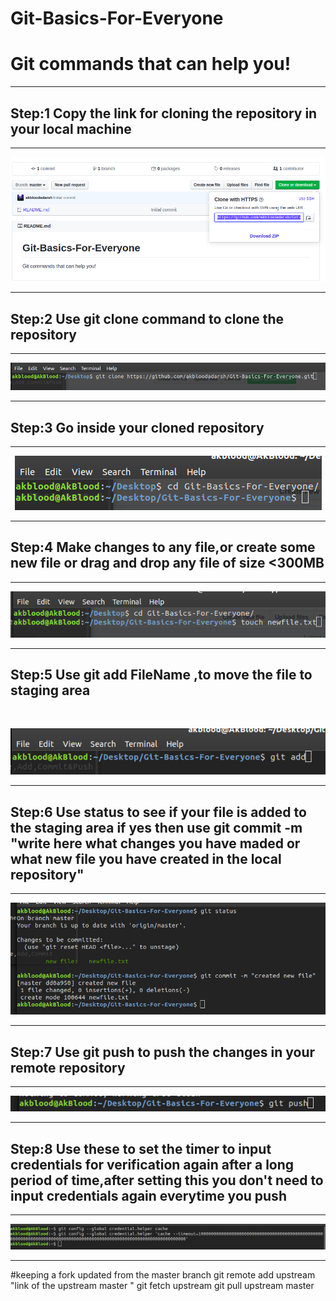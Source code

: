 # Git-Basics-For-Everyone
<h1>Git commands that can help you!</h1> <hr>

<h2> Step:1 Copy the link for cloning the repository in your local machine </h2><hr>
<p align="center">
  <img src="https://github.com/akbloodadarsh/Git-Basics-For-Everyone/blob/master/1.png">
</p><hr>
<h2> Step:2 Use git clone command to clone the repository </h2><hr>
<p align="center">
  <img src="https://github.com/akbloodadarsh/Git-Basics-For-Everyone/blob/master/2.png">
</p><hr>
<h2> Step:3 Go inside your cloned repository </h2><hr>
<p align="center">
  <img src="https://github.com/akbloodadarsh/Git-Basics-For-Everyone/blob/master/3.png">
</p><hr>
<h2> Step:4 Make changes to any file,or create some new file or drag and drop any file of size <300MB</h2> <hr>
<p align="center">
  <img src="https://github.com/akbloodadarsh/Git-Basics-For-Everyone/blob/master/4.png">
</p><hr>
<h2>Step:5 Use git add FileName ,to move the file to staging area </h2><br/>
<p align="center">
  <img src="https://github.com/akbloodadarsh/Git-Basics-For-Everyone/blob/master/5.png">
</p><hr>
<h2> Step:6 Use status to see if your file is added to the staging area if yes then use git commit -m "write here what changes you have maded or what new file you have created in the local repository"</h2> <hr>
<p align="center">
  <img src="https://github.com/akbloodadarsh/Git-Basics-For-Everyone/blob/master/6.png">
</p><hr>
<h2>Step:7 Use git push to push the changes in your remote repository </h2><hr>
<p align="center">
  <img src="https://github.com/akbloodadarsh/Git-Basics-For-Everyone/blob/master/7.png">
</p><hr>
<h2>Step:8 Use these to set the timer to input credentials for verification again after a long period of time,after setting this you don't need to input credentials again everytime you push</h2> <hr>
  <p align="center">
  <img src="https://github.com/akbloodadarsh/Git-Basics-For-Everyone/blob/master/8.png">
</p><hr>
  
  
  #keeping a fork updated from the master branch
  git remote add upstream "link of the upstream master "
  git fetch upstream
  git pull upstream master
